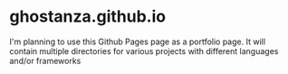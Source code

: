 # ghostanza.github.io

I'm planning to use this Github Pages page as a portfolio page. It will contain multiple directories for various projects with different languages and/or frameworks
